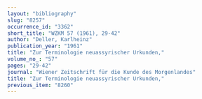 ```yaml
---
layout: "bibliography"
slug: "8257"
occurrence_id: "3362"
short_title: "WZKM 57 (1961), 29-42"
author: "Deller, Karlheinz"
publication_year: "1961"
title: "Zur Terminologie neuassyrischer Urkunden,"
volume_no_: "57"
pages: "29-42"
journal: "Wiener Zeitschrift für die Kunde des Morgenlandes"
title: "Zur Terminologie neuassyrischer Urkunden,"
previous_item: "8260"
---
```

